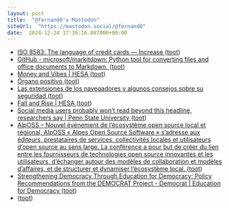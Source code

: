 ```yaml
---
layout: post
title:  "@fernand0's Mastodon"
siteUrl:  "https://mastodon.social/@fernand0"
date:  2024-12-24 17:36:16.087000+00:00
---
```

*  [ISO 8583: The language of credit cards — Increase ](https://increase.com/articles/iso-8583-the-language-of-credit-card) ([toot](https://mastodon.social/@fernand0/113709008557510534))
*  [GitHub - microsoft/markitdown: Python tool for converting files and office documents to Markdown. ](https://github.com/microsoft/markitdow) ([toot](https://mastodon.social/@fernand0/113708675425295452))
*  [Money and Vibes \| HESA ](https://higheredstrategy.com/money-and-vibes) ([toot](https://mastodon.social/@fernand0/113708593412821372))
*  [Órgano positivo ](https://www.flickr.com/photos/fernand0/54205652554) ([toot](https://mastodon.social/@fernand0/113708538945152555))
*  [Las extensiones de los navegadores y algunos consejos sobre su seguridad ](http://fernand0.github.io//ataques-extensiones-navegador) ([toot](https://mastodon.social/@fernand0/113707784792834901))
*  [Fall and Rise \| HESA ](https://higheredstrategy.com/fall-and-rise) ([toot](https://mastodon.social/@fernand0/113707755408828409))
*  [Social media users probably won’t read beyond this headline, researchers say \| Penn State University ](https://www.psu.edu/news/research/story/social-media-users-probably-wont-read-beyond-headline-researchers-sa) ([toot](https://mastodon.social/@fernand0/113707571047783095))
*  [AlpOSS – Nouvel événement de l’écosystème open source local et régional, AlpOSS « Alpes Open Source Software » s’adresse aux éditeurs, prestataires de services, collectivités locales et utilisateurs d’open source au sens large. La conférence a pour but de créer du lien entre les fournisseurs de technologies open source innovantes et les utilisateurs, d’échanger autour des modèles de collaboration et modèles d’affaires, et de structurer et dynamiser l’écosystème local. ](https://alposs.fr) ([toot](https://mastodon.social/@fernand0/113707245922920596))
*  [Strengthening Democracy Through Education for Democracy: Policy Recommendations from the DEMOCRAT Project - Democrat \| Education for Democracy ](https://democrat-horizon.eu/education-for-democracy-policy-recommendations) ([toot](https://mastodon.social/@fernand0/113707181715505668))
*  [ ](https://mastodon.social/@Canalbaobab) ([toot](https://mastodon.social/@fernand0/113706739375254048))
